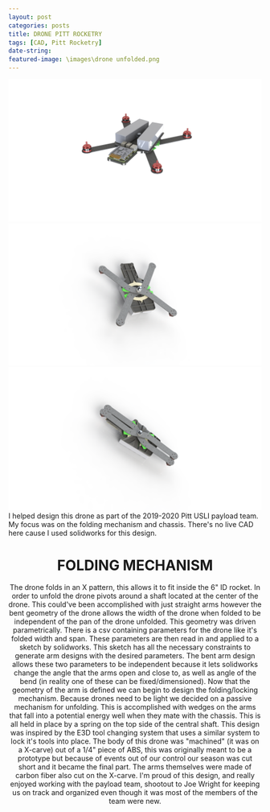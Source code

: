 ```yaml
---
layout: post
categories: posts
title: DRONE PITT ROCKETRY
tags: [CAD, Pitt Rocketry]
date-string: 
featured-image: \images\drone unfolded.png
---
```


<center>
<img src="\images\drone unfolded.png" alt="Drone unfolded top">
<img src="\images\drone unfolded btm.png" alt="Drone unfolded bottom">
<img src="\images\drone folded btm.png" alt="Drone folded bottom">
</center>

<left>
I helped design this drone as part of the 2019-2020 Pitt USLI payload team. My focus was on the folding mechanism and chassis. There's no live CAD here cause I used solidworks for this design.
</left>

<center>
<H1>FOLDING MECHANISM</H1>
<p>
The drone folds in an X pattern, this allows it to fit inside the 6" ID rocket. In order to unfold the drone pivots around a shaft located at the center of the drone. This could've been accomplished with just straight arms however the bent geometry of the drone allows the width of the drone when folded to be independent of the pan of the drone unfolded. This geometry was driven parametrically. There is a csv containing parameters for the drone like it's folded width and span. These parameters are then read in and applied to a sketch by solidworks. This sketch has all the necessary constraints to generate arm designs with the desired parameters. The bent arm design allows these two parameters to be independent because it lets solidworks change the angle that the arms open and close to, as well as angle of the bend (in reality one of these can be fixed/dimensioned). Now that the geometry of the arm is defined we can begin to design the folding/locking mechanism. Because drones need to be light we decided on a passive mechanism for unfolding. This is accomplished with wedges on the arms that fall into a potential energy well when they mate with the chassis. This is all held in place by a spring on the top side of the central shaft. This design was inspired by the E3D tool changing system that uses a similar system to lock it's tools into place. The body of this drone was "machined" (it was on a X-carve) out of a 1/4" piece of ABS, this was originally meant to be a prototype but because of events out of our control our season was cut short and it became the final part. The arms themselves were made of carbon fiber also cut on the X-carve. I'm proud of this design, and really enjoyed working with the payload team, shootout to Joe Wright for keeping us on track and organized even though it was most of the members of the team were new. 
</p>

</center>